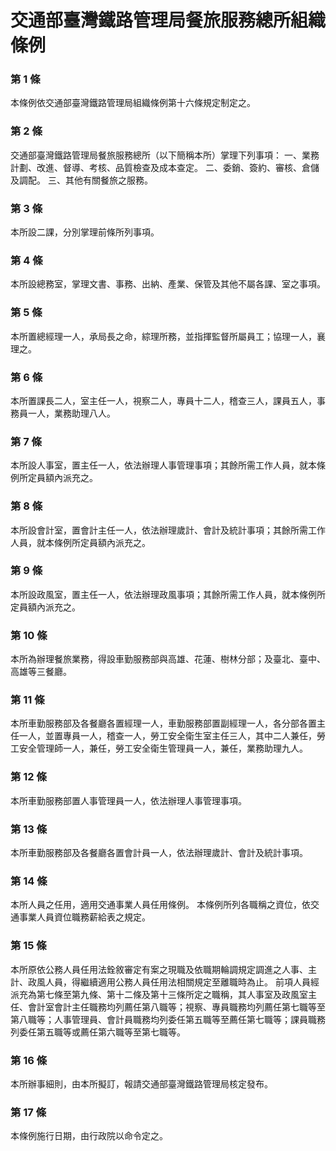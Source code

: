 # 交通部臺灣鐵路管理局餐旅服務總所組織條例

### 第 1 條

本條例依交通部臺灣鐵路管理局組織條例第十六條規定制定之。

### 第 2 條

交通部臺灣鐵路管理局餐旅服務總所（以下簡稱本所）掌理下列事項：
一、業務計劃、改進、督導、考核、品質檢查及成本查定。
二、委銷、簽約、審核、倉儲及調配。
三、其他有關餐旅之服務。

### 第 3 條

本所設二課，分別掌理前條所列事項。

### 第 4 條

本所設總務室，掌理文書、事務、出納、產業、保管及其他不屬各課、室之事項。

### 第 5 條

本所置總經理一人，承局長之命，綜理所務，並指揮監督所屬員工；協理一人，襄理之。

### 第 6 條

本所置課長二人，室主任一人，視察二人，專員十二人，稽查三人，課員五人，事務員一人，業務助理八人。

### 第 7 條

本所設人事室，置主任一人，依法辦理人事管理事項；其餘所需工作人員，就本條例所定員額內派充之。

### 第 8 條

本所設會計室，置會計主任一人，依法辦理歲計、會計及統計事項；其餘所需工作人員，就本條例所定員額內派充之。

### 第 9 條

本所設政風室，置主任一人，依法辦理政風事項；其餘所需工作人員，就本條例所定員額內派充之。

### 第 10 條

本所為辦理餐旅業務，得設車勤服務部與高雄、花蓮、樹林分部；及臺北、臺中、高雄等三餐廳。

### 第 11 條

本所車勤服務部及各餐廳各置經理一人，車勤服務部置副經理一人，各分部各置主任一人，並置專員一人，稽查一人，勞工安全衛生室主任三人，其中二人兼任，勞工安全管理師一人，兼任，勞工安全衛生管理員一人，兼任，業務助理九人。

### 第 12 條

本所車勤服務部置人事管理員一人，依法辦理人事管理事項。

### 第 13 條

本所車勤服務部及各餐廳各置會計員一人，依法辦理歲計、會計及統計事項。

### 第 14 條

本所人員之任用，適用交通事業人員任用條例。
本條例所列各職稱之資位，依交通事業人員資位職務薪給表之規定。

### 第 15 條

本所原依公務人員任用法銓敘審定有案之現職及依職期輪調規定調進之人事、主計、政風人員，得繼續適用公務人員任用法相關規定至離職時為止。
前項人員經派充為第七條至第九條、第十二條及第十三條所定之職稱，其人事室及政風室主任、會計室會計主任職務均列薦任第八職等；視察、專員職務均列薦任第七職等至第八職等；人事管理員、會計員職務均列委任第五職等至薦任第七職等；課員職務列委任第五職等或薦任第六職等至第七職等。

### 第 16 條

本所辦事細則，由本所擬訂，報請交通部臺灣鐵路管理局核定發布。

### 第 17 條

本條例施行日期，由行政院以命令定之。
